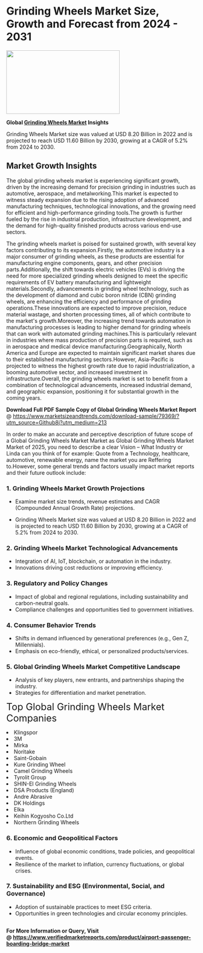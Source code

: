 <H1>Grinding Wheels Market Size, Growth and Forecast from 2024 - 2031</H1><img class="aligncenter size-medium wp-image-584254" src="https://thirdeyenews.in/wp-content/uploads/2024/09/Global-Market-Research-300x168.jpeg" alt="" width="300" height="168" /><p><strong>Global&nbsp;<a href="https://www.marketsizeandtrends.com/download-sample/79369/?utm_source=Github8j?utm_medium=213">Grinding Wheels Market</a> Insights</strong></p><p>Grinding Wheels Market size was valued at USD 8.20 Billion in 2022 and is projected to reach USD 11.60 Billion by 2030, growing at a CAGR of 5.2% from 2024 to 2030.</p><p><h2>Market Growth Insights</h2> <p>The global grinding wheels market is experiencing significant growth, driven by the increasing demand for precision grinding in industries such as automotive, aerospace, and metalworking.This market is expected to witness steady expansion due to the rising adoption of advanced manufacturing techniques, technological innovations, and the growing need for efficient and high-performance grinding tools.The growth is further fueled by the rise in industrial production, infrastructure development, and the demand for high-quality finished products across various end-use sectors.</p> <p>The grinding wheels market is poised for sustained growth, with several key factors contributing to its expansion.Firstly, the automotive industry is a major consumer of grinding wheels, as these products are essential for manufacturing engine components, gears, and other precision parts.Additionally, the shift towards electric vehicles (EVs) is driving the need for more specialized grinding wheels designed to meet the specific requirements of EV battery manufacturing and lightweight materials.Secondly, advancements in grinding wheel technology, such as the development of diamond and cubic boron nitride (CBN) grinding wheels, are enhancing the efficiency and performance of grinding operations.These innovations are expected to improve precision, reduce material wastage, and shorten processing times, all of which contribute to the market's growth.Moreover, the increasing trend towards automation in manufacturing processes is leading to higher demand for grinding wheels that can work with automated grinding machines.This is particularly relevant in industries where mass production of precision parts is required, such as in aerospace and medical device manufacturing.Geographically, North America and Europe are expected to maintain significant market shares due to their established manufacturing sectors.However, Asia-Pacific is projected to witness the highest growth rate due to rapid industrialization, a booming automotive sector, and increased investment in infrastructure.Overall, the grinding wheels market is set to benefit from a combination of technological advancements, increased industrial demand, and geographic expansion, positioning it for substantial growth in the coming years.</p> <p><span class=""><strong>Download Full PDF Sample Copy of Global Grinding Wheels Market Report</strong> @ <a href="https://www.marketsizeandtrends.com/download-sample/79369/?utm_source=Github8j?utm_medium=213" target="_blank">https://www.marketsizeandtrends.com/download-sample/79369/?utm_source=Github8j?utm_medium=213</a></span></p><p>In order to make an accurate and perceptive description of future scope of a Global&nbsp;Grinding Wheels Market Market as Global&nbsp;Grinding Wheels Market Market of 2025, you need to describe a clear Vision &ndash; What Industry or Linda can you think of for example: Quote from a Technology, healthcare, automotive, renewable energy, name the market you are Reffering to.However, some general trends and factors usually impact market reports and their future outlook include:</p><h3>1.&nbsp;<strong>Grinding Wheels Market Growth Projections</strong></h3><ul><li>Examine market size trends, revenue estimates and CAGR (Compounded Annual Growth Rate) projections.</li><li><p>Grinding Wheels Market size was valued at USD 8.20 Billion in 2022 and is projected to reach USD 11.60 Billion by 2030, growing at a CAGR of 5.2% from 2024 to 2030.</p></li></ul><h3>2.&nbsp;<strong>Grinding Wheels Market Technological Advancements</strong></h3><ul><li>Integration of AI, IoT, blockchain, or automation in the industry.</li><li>Innovations driving cost reductions or improving efficiency.</li></ul><h3>3.&nbsp;<strong>Regulatory and Policy Changes</strong></h3><ul><li>Impact of global and regional regulations, including sustainability and carbon-neutral goals.</li><li>Compliance challenges and opportunities tied to government initiatives.</li></ul><h3>4.&nbsp;<strong>Consumer Behavior Trends</strong></h3><ul><li>Shifts in demand influenced by generational preferences (e.g., Gen Z, Millennials).</li><li>Emphasis on eco-friendly, ethical, or personalized products/services.</li></ul><h3>5.&nbsp;<strong>Global Grinding Wheels Market Competitive Landscape</strong></h3><ul><li>Analysis of key players, new entrants, and partnerships shaping the industry.</li><li>Strategies for differentiation and market penetration.</li></ul><p data-pm-slice="1 1 []"><span style="color: inherit; font-family: inherit; font-size: 25px;">Top Global Grinding Wheels Market Companies</span></p><div class="" data-test-id=""><p><li>Klingspor</li><li> 3M</li><li> Mirka</li><li> Noritake</li><li> Saint-Gobain</li><li> Kure Grinding Wheel</li><li> Camel Grinding Wheels</li><li> Tyrolit Group</li><li> SHIN-EI Grinding Wheels</li><li> DSA Products (England)</li><li> Andre Abrasive</li><li> DK Holdings</li><li> Elka</li><li> Keihin Kogyosho Co.Ltd</li><li> Northern Grinding Wheels</li></p></div><h3>6.&nbsp;<strong>Economic and Geopolitical Factors</strong></h3><ul><li>Influence of global economic conditions, trade policies, and geopolitical events.</li><li>Resilience of the market to inflation, currency fluctuations, or global crises.</li></ul><h3>7.&nbsp;<strong>Sustainability and ESG (Environmental, Social, and Governance)</strong></h3><ul><li>Adoption of sustainable practices to meet ESG criteria.</li><li>Opportunities in green technologies and circular economy principles.</li></ul><h2><strong style="font-size: 14px;">For More Information or Query, Visit @&nbsp;</strong><a style="background-color: #ffffff; font-size: 14px;" href="https://www.marketsizeandtrends.com/report/grinding-wheels-market/" target="_blank">https://www.verifiedmarketreports.com/product/airport-passenger-boarding-bridge-market</a></h2>